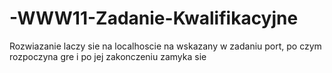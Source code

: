 # -WWW11-Zadanie-Kwalifikacyjne

Rozwiazanie laczy sie na localhoscie na wskazany w zadaniu port, po czym rozpoczyna gre i po jej zakonczeniu zamyka sie
